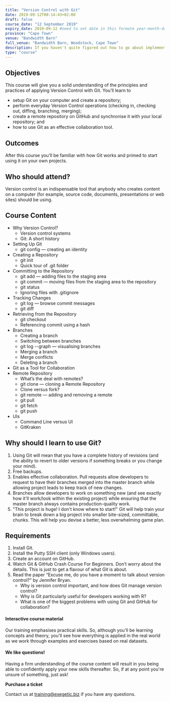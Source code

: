 ```yaml
---
title: "Version Control with Git"
date: 2019-09-12T00:14:43+02:00
draft: false
course_date: "12 September 2019"
expiry_date: 2019-09-12 #need to set date in this formate year-month-day
province: "Cape Town"
venue: "Bandwidth Barn"
full_venue: "Bandwidth Barn, Woodstock, Cape Town"
description: If you haven't quite figured out how to go about implementing a solid Version Control system then this is the course for you! 
type: "course"
---
```

            
<!-- > Imagine you are coloring in a flower coloring book. You colored in green for all leaves and now it’s time for the best part, coloring the petal. You know you enjoy red the best but it looked horrible after you finished it. With Git, you can revert your choice of red in a heartbeat and you are free to reapply the red if you change your mind. A work doesn’t have to be permanent; every action is recorded and reversible<br> - [Mac Siri](https://dev.to/maestromac/comment/him?source=post_page---------------------------)

***-->

## Objectives

<p style="margin-bottom: .5rem!important;">This course will give you a solid understanding of the principles and practices of applying Version Control with Git. You’ll learn to</p>

- setup Git on your computer and create a repository;
- perform everyday Version Control operations (checking in, checking out, diffing, branching, merging);
- create a remote repository on GitHub and synchronise it with your local repository; and
- how to use Git as an effective collaboration tool.

## Outcomes 

After this course you’ll be familiar with how Git works and primed to start using it on your own projects.

## Who should attend?

Version control is an indispensable tool that anybody who creates content on a computer (for example, source code, documents, presentations or web sites) should be using. 

## Course Content

- Why Version Control?
    - Version control systems
    - Git: A short history
- Setting Up Git
    - git config — creating an identity
- Creating a Repository
    - git init
    - Quick tour of .git folder
- Committing to the Repository
    - git add — adding files to the staging area
    - git commit — moving files from the staging area to the repository
    - git status
    - Ignoring files with .gitignore
- Tracking Changes
    - git log — browse commit messages
    - git diff
- Retrieving from the Repository
    - git checkout
    - Referencing commit using a hash
- Branches
    - Creating a branch
    - Switching between branches
    - git log --graph — visualising branches
    - Merging a branch
    - Merge conflicts
    - Deleting a branch
- Git as a Tool for Collaboration
- Remote Repository
    - What’s the deal with remotes?
    - git clone — cloning a Remote Repository
    - Clone versus fork?
    - git remote — adding and removing a remote
    - git pull
    - git fetch
    - git push
- UIs
    - Command Line versus UI
    - GitKraken

## Why should I learn to use Git?
          
1. Using Git will mean that you have a complete history of revisions (and the ability to revert to older versions if something breaks or you change your mind).
2. Free backups.
3. Enables effective collaboration. Pull requests allow developers to request to have their branches merged into the master branch while allowing project leads to keep track of new changes.
4. Branches allow developers to work on something new (and see exactly how it'll work/look within the existing project) while ensuring that the master branch always contains production-quality work.
5. "This project is huge! I don't know where to start!" Git will help train your brain to break down a big project into smaller bite-sized, committable, chunks. This will help you devise a better, less overwhelming game plan.

## Requirements
          
1. Install Git.
2. Install the Putty SSH client (only Windows users).
3. Create an account on GitHub.
4. Watch Git & GitHub Crash Course For Beginners. Don’t worry about the details. This is just to get a flavour of what Git is about.
5. Read the paper “Excuse me, do you have a moment to talk about version control?” by Jennifer Bryan.
    - Why is version control important, and how does Git manage version control?
    - Why is Git particularly useful for developers working with R?
    - What is one of the biggest problems with using Git and GitHub for collaboration?

#### Interactive course material
          
Our training emphasises practical skills. So, although you'll be learning concepts and theory, you'll see how everything is applied in the real world as we work through examples and exercises based on real datasets.

#### We like questions!
          
Having a firm understanding of the course content will result in you being able to confidently apply your new skills thereafter. So, if at any point you're unsure of something, just ask!

<a class="btn btn-primary register" href="#" target="_blank" style="text-decoration: none;"> <strong>Purchase a ticket</strong></a>

Contact us at training@exegetic.biz if you have any questions.
